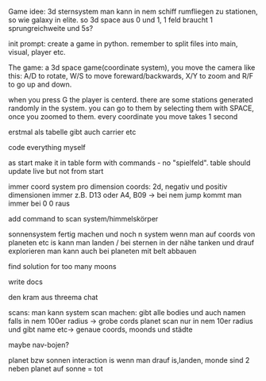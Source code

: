 Game idee: 3d sternsystem man kann in nem schiff rumfliegen zu stationen, so wie galaxy in elite. so 3d space aus 0 und 1, 1 feld braucht 1 sprungreichweite und 5s?



init prompt:
create a game in python. remember to split files into main, visual, player etc.

The game: a 3d space game(coordinate system), you move the camera like this: A/D to rotate, W/S to move foreward/backwards, X/Y to zoom and R/F to go up and down.

when you press G the player is centerd. there are some stations generated randomly in the system. you can go to them by selecting them with SPACE, once you zoomed to them. every coordinate you move takes 1 second

erstmal als tabelle
gibt auch carrier etc


code everything myself


as start make it in table form with commands - no "spielfeld". 
table should update live but not from start



immer coord system pro dimension
coords: 2d, negativ und positiv
dimensionen immer z.B. D13 oder A4, B09 -> bei nem jump kommt man immer bei 0 0 raus

add command to scan system/himmelskörper

sonnensystem fertig machen und noch n system
wenn man auf coords von planeten etc is kann man landen / bei sternen in der nähe tanken und drauf explorieren man kann auch bei planeten mit belt abbauen

find solution for too many moons


write docs


den kram aus threema chat



scans:
man kann system scan machen:
gibt alle bodies und auch namen falls in nem 100er radius -> grobe cords
planet scan nur in nem 10er radius und gibt name etc-> genaue coords, moonds und städte

maybe nav-bojen?



planet bzw sonnen interaction is wenn man drauf is,landen, monde sind 2 neben planet
auf sonne = tot